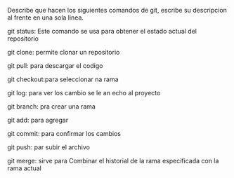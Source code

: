 Describe que hacen los siguientes comandos de git, escribe su descripcion al frente en una sola linea.

git status: Este comando se usa para obtener el estado actual del repositorio

git clone: permite clonar un repositorio

git pull: para descargar el codigo

git checkout:para seleccionar na rama

git log: para ver los cambio se le an echo al proyecto

git branch: pra crear una rama

git add: para agregar

git commit: para confirmar los cambios

git push:  par subir el archivo

git merge: sirve para Combinar el historial de la rama especificada con la rama actual
